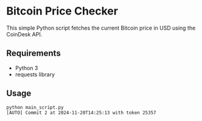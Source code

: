 # Bitcoin Price Checker

This simple Python script fetches the current Bitcoin price in USD using the CoinDesk API.

## Requirements

- Python 3  
- requests library

## Usage

```bash
python main_script.py
[AUTO] Commit 2 at 2024-11-20T14:25:13 with token 25357
